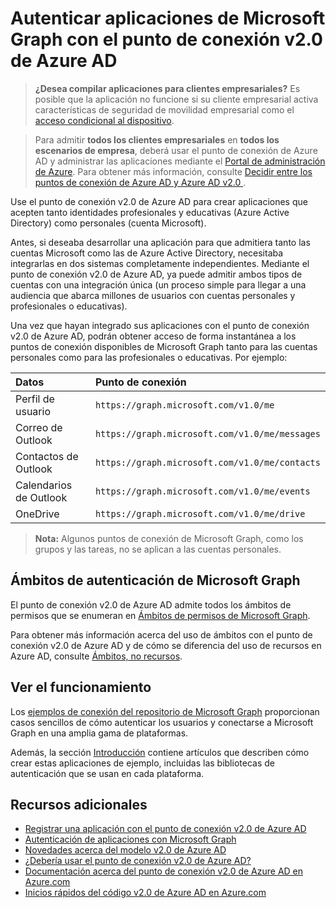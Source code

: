 # <a name="authenticate-microsoft-graph-apps-with-the-azure-ad-v2.0-endpoint"></a>Autenticar aplicaciones de Microsoft Graph con el punto de conexión v2.0 de Azure AD

> **¿Desea compilar aplicaciones para clientes empresariales?** Es posible que la aplicación no funcione si su cliente empresarial activa características de seguridad de movilidad empresarial como el <a href="https://azure.microsoft.com/en-us/documentation/articles/active-directory-conditional-access-device-policies/" target="_newtab">acceso condicional al dispositivo</a>.  

> Para admitir **todos los clientes empresariales** en **todos los escenarios de empresa**, deberá usar el punto de conexión de Azure AD y administrar las aplicaciones mediante el [Portal de administración de Azure](https://aka.ms/aadapplist). Para obtener más información, consulte [Decidir entre los puntos de conexión de Azure AD y Azure AD v2.0 ](auth_overview.md#deciding-between-azure-ad-and-the-v2-authentication-endpoint).


Use el punto de conexión v2.0 de Azure AD para crear aplicaciones que acepten tanto identidades profesionales y educativas (Azure Active Directory) como personales (cuenta Microsoft).

Antes, si deseaba desarrollar una aplicación para que admitiera tanto las cuentas Microsoft como las de Azure Active Directory, necesitaba integrarlas en dos sistemas completamente independientes. Mediante el punto de conexión v2.0 de Azure AD, ya puede admitir ambos tipos de cuentas con una integración única (un proceso simple para llegar a una audiencia que abarca millones de usuarios con cuentas personales y profesionales o educativas).  

Una vez que hayan integrado sus aplicaciones con el punto de conexión v2.0 de Azure AD, podrán obtener acceso de forma instantánea a los puntos de conexión disponibles de Microsoft Graph tanto para las cuentas personales como para las profesionales o educativas. Por ejemplo: 

| Datos              | Punto de conexión                                       |
|:------------------|:-----------------------------------------------|
| Perfil de usuario      | `https://graph.microsoft.com/v1.0/me`          |
| Correo de Outlook      | `https://graph.microsoft.com/v1.0/me/messages` |
| Contactos de Outlook  | `https://graph.microsoft.com/v1.0/me/contacts` |
| Calendarios de Outlook | `https://graph.microsoft.com/v1.0/me/events`   |
| OneDrive          | `https://graph.microsoft.com/v1.0/me/drive`    |

 >**Nota:** Algunos puntos de conexión de Microsoft Graph, como los grupos y las tareas, no se aplican a las cuentas personales.  

## <a name="microsoft-graph-authentication-scopes"></a>Ámbitos de autenticación de Microsoft Graph

El punto de conexión v2.0 de Azure AD admite todos los ámbitos de permisos que se enumeran en [Ámbitos de permisos de Microsoft Graph](permission_scopes.md). 

Para obtener más información acerca del uso de ámbitos con el punto de conexión v2.0 de Azure AD y de cómo se diferencia del uso de recursos en Azure AD, consulte <a href="https://azure.microsoft.com/en-us/documentation/articles/active-directory-v2-compare/#scopes-not-resources" target="_newtab">Ámbitos, no recursos</a>.

## <a name="see-it-in-action"></a>Ver el funcionamiento

Los [ejemplos de conexión del repositorio de Microsoft Graph](https://github.com/microsoftgraph?utf8=%E2%9C%93&query=connect) proporcionan casos sencillos de cómo autenticar los usuarios y conectarse a Microsoft Graph en una amplia gama de plataformas.

Además, la sección [Introducción](http://graph.microsoft.io/en-us/docs/platform/get-started) contiene artículos que describen cómo crear estas aplicaciones de ejemplo, incluidas las bibliotecas de autenticación que se usan en cada plataforma.

## <a name="see-also"></a>Recursos adicionales

- [Registrar una aplicación con el punto de conexión v2.0 de Azure AD](auth_register_app_v2.md)
- [Autenticación de aplicaciones con Microsoft Graph](auth_overview.md)
- <a href="https://azure.microsoft.com/en-us/documentation/articles/active-directory-v2-compare" target="_newtab">Novedades acerca del modelo v2.0 de Azure AD</a>
- <a href="https://azure.microsoft.com/en-us/documentation/articles/active-directory-v2-limitations/" target="_newtab">¿Debería usar el punto de conexión v2.0 de Azure AD?</a>
- <a href="https://azure.microsoft.com/en-us/documentation/articles/?product=active-directory&term=azure+ad+v2.0" target="_newtab">Documentación acerca del punto de conexión v2.0 de Azure AD en Azure.com</a>
- <a href="https://azure.microsoft.com/en-us/documentation/articles/active-directory-v2-app-registration/#build-a-quick-start-app" target="_newtab">Inicios rápidos del código v2.0 de Azure AD en Azure.com</a>

